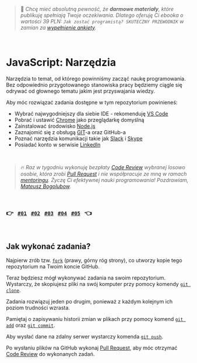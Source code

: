 > :dart: *Chcę mieć absolutną pewność, że **darmowe materiały**, które publikuję spełniają Twoje oczekiwania. Dlatego oferuję Ci ebooka o wartości 39 PLN: `Jak zostać programistą? SKUTECZNY PRZEWODNIK` w zamian za [wypełnienie ankiety](https://devmentor.pl/ankieta).*

&nbsp;

# JavaScript: Narzędzia

Narzędzia to temat, od którego powinniśmy zacząć naukę programowania. Bez odpowiednio przygotowanego stanowiska pracy będziemy ciągle się odrywać od głownego tematu jakim jest przyswajania wiedzy.

Aby móc rozwiązać zadania dostępne w tym repozytorium powinieneś:
- Wybrać najwygodniejszy dla siebie IDE - rekomenduję [VS Code](https://code.visualstudio.com/)
- Pobrać i ustawić [Chrome](https://www.google.com/intl/pl_pl/chrome/) jako przeglądarkę domyślną
- Zainstalować środowisko [Node.js](https://nodejs.org/)
- Zaznajomić się z obsługą [GIT](https://git-scm.com/)-a oraz GitHub-a
- Poznać narzędzia komunikacji takie jak [Slack](https://slack.com/) i [Skype](https://www.skype.com/)
- Posiadać konto w serwisie [LinkedIn](http://linkedin.com/)

&nbsp;

> :fire: *Raz w tygodniu wykonuję bezpłaty [Code Review](https://en.wikipedia.org/wiki/Code_review) wybranej losowo osobie, która zrobi [Pull Request](https://docs.github.com/en/free-pro-team@latest/github/collaborating-with-issues-and-pull-requests/creating-a-pull-request-from-a-fork) i nie współpracuje ze mną w ramach [mentoringu](https://devmentor.pl/mentoring-javascript/). Życzę Ci efektywnej nauki programowania! Pozdrawiam, [Mateusz Bogolubow](https://www.linkedin.com/in/mateusz-bogolubow/).*

&nbsp;

### :point_right: &nbsp; [`#01`](./01) &nbsp; [`#02`](./02) &nbsp; [`#03`](./03) &nbsp; [`#04`](./04) &nbsp; [`#05`](./05) &nbsp; :point_left:	

&nbsp;

## Jak wykonać zadania?

Najpierw zrób tzw. [`fork`](https://docs.github.com/en/free-pro-team@latest/github/getting-started-with-github/fork-a-repo) (prawy, górny róg strony), co utworzy kopie tego repozytorium na Twoim koncie GitHub. 

Teraz będziesz mógł wykonywać zadania na swoim repozytorium. Wystarczy, że skopiujesz pliki na swój komputer przy pomocy komendy [`git clone`](https://docs.github.com/en/free-pro-team@latest/github/creating-cloning-and-archiving-repositories/cloning-a-repository).

Zadania rozwiązuj jeden po drugim, ponieważ z każdym kolejnym ich poziom trudności wzrasta.  

Pamiętaj o zapisywaniu historii zmian w plikach przy pomocy komend [`git add`](https://github.com/git-guides/git-add) oraz [`git commit`](https://github.com/git-guides/git-commit).

Aby wysłać dane na zdalny serwer wystarczy komenda [`git push`](https://github.com/git-guides/git-push).

Po wysłaniu plików na GitHub wykonaj [Pull Request](https://docs.github.com/en/free-pro-team@latest/github/collaborating-with-issues-and-pull-requests/creating-a-pull-request-from-a-fork), aby móc otrzymać [Code Review](https://en.wikipedia.org/wiki/Code_review) do wykonanych zadań.


